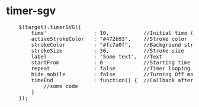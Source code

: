 # timer-sgv

<pre>
	$(target).timerSVG({
		time'				: 10,			//Initial time (seconds)
		activeStrokeColor	: "#472b93",	//Stroke color
		strokeColor			: "#fc7a0f",	//Background stroke color
		strokeSize			: 30,			//Stroke size
		label				: 'Some text',	//Text
		startFrom			: 0				//Starting time (seconds)
		repeat				: false			//Timer looping
		hide_mobile			: false			//Turning Off mobile version
		timeEnd				: function() {	//Callback after end of time
			//some code
		}
	});
</pre>
